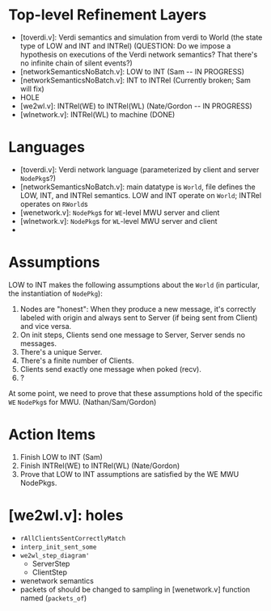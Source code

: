# Top-level Refinement Layers

* [toverdi.v]: Verdi semantics and simulation from verdi to World (the state type of LOW and INT and INTRel) (QUESTION: Do we impose a hypothesis on executions of the Verdi network semantics? That there's no infinite chain of silent events?)
* [networkSemanticsNoBatch.v]: LOW to INT (Sam -- IN PROGRESS) 
* [networkSemanticsNoBatch.v]: INT to INTRel (Currently broken; Sam will fix)
* HOLE
* [we2wl.v]: INTRel(WE) to INTRel(WL) (Nate/Gordon -- IN PROGRESS)
* [wlnetwork.v]: INTRel(WL) to machine (DONE)

# Languages

* [toverdi.v]: Verdi network language (parameterized by client and server `NodePkg`s?)
* [networkSemanticsNoBatch.v]: main datatype is `World`, file defines the LOW, INT, and INTRel semantics. LOW and INT operate on `World`; INTRel operates on `RWorld`s
* [wenetwork.v]: `NodePkg`s for `WE`-level MWU server and client
* [wlnetwork.v]: `NodePkg`s for `WL`-level MWU server and client
* [machine.v]: machine

# Assumptions

LOW to INT makes the following assumptions about the `World` (in particular, the instantiation of `NodePkg`): 
1. Nodes are "honest": When they produce a new message, it's correctly labeled with origin and always sent to Server (if being sent from Client) and vice versa.
2. On init steps, Clients send one message to Server, Server sends no messages.
3. There's a unique Server.
4. There's a finite number of Clients.
5. Clients send exactly one message when poked (recv).
6. ?

At some point, we need to prove that these assumptions hold of the specific `WE` `NodePkg`s for MWU. (Nathan/Sam/Gordon)

# Action Items

1. Finish LOW to INT (Sam)
2. Finish INTRel(WE) to INTRel(WL) (Nate/Gordon)
3. Prove that LOW to INT assumptions are satisfied by the WE MWU NodePkgs.


# [we2wl.v]: holes
 * `rAllClientsSentCorrectlyMatch `
 * `interp_init_sent_some`
 * `we2wl_step_diagram' `
    * ServerStep 
    * ClientStep  
 * wenetwork semantics
 * packets of should be changed to sampling in [wenetwork.v] function named (`packets_of`)